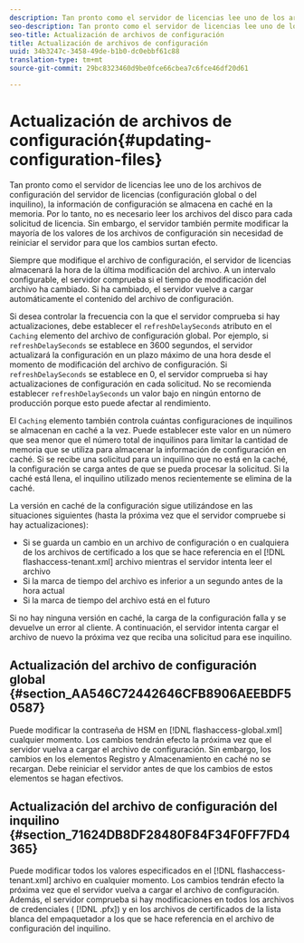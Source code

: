 ```yaml
---
description: Tan pronto como el servidor de licencias lee uno de los archivos de configuración del servidor de licencias (configuración global o del inquilino), la información de configuración se almacena en caché en la memoria. Por lo tanto, no es necesario leer los archivos del disco para cada solicitud de licencia. Sin embargo, el servidor también permite modificar la mayoría de los valores de los archivos de configuración sin necesidad de reiniciar el servidor para que los cambios surtan efecto.
seo-description: Tan pronto como el servidor de licencias lee uno de los archivos de configuración del servidor de licencias (configuración global o del inquilino), la información de configuración se almacena en caché en la memoria. Por lo tanto, no es necesario leer los archivos del disco para cada solicitud de licencia. Sin embargo, el servidor también permite modificar la mayoría de los valores de los archivos de configuración sin necesidad de reiniciar el servidor para que los cambios surtan efecto.
seo-title: Actualización de archivos de configuración
title: Actualización de archivos de configuración
uuid: 34b3247c-3458-49de-b1b0-dc0ebbf61c88
translation-type: tm+mt
source-git-commit: 29bc8323460d9be0fce66cbea7c6fce46df20d61

---
```



# Actualización de archivos de configuración{#updating-configuration-files}

Tan pronto como el servidor de licencias lee uno de los archivos de configuración del servidor de licencias (configuración global o del inquilino), la información de configuración se almacena en caché en la memoria. Por lo tanto, no es necesario leer los archivos del disco para cada solicitud de licencia. Sin embargo, el servidor también permite modificar la mayoría de los valores de los archivos de configuración sin necesidad de reiniciar el servidor para que los cambios surtan efecto.

Siempre que modifique el archivo de configuración, el servidor de licencias almacenará la hora de la última modificación del archivo. A un intervalo configurable, el servidor comprueba si el tiempo de modificación del archivo ha cambiado. Si ha cambiado, el servidor vuelve a cargar automáticamente el contenido del archivo de configuración.

Si desea controlar la frecuencia con la que el servidor comprueba si hay actualizaciones, debe establecer el `refreshDelaySeconds` atributo en el `Caching` elemento del archivo de configuración global. Por ejemplo, si `refreshDelaySeconds` se establece en 3600 segundos, el servidor actualizará la configuración en un plazo máximo de una hora desde el momento de modificación del archivo de configuración. Si `refreshDelaySeconds` se establece en 0, el servidor comprueba si hay actualizaciones de configuración en cada solicitud. No se recomienda establecer `refreshDelaySeconds` un valor bajo en ningún entorno de producción porque esto puede afectar al rendimiento.

El `Caching` elemento también controla cuántas configuraciones de inquilinos se almacenan en caché a la vez. Puede establecer este valor en un número que sea menor que el número total de inquilinos para limitar la cantidad de memoria que se utiliza para almacenar la información de configuración en caché. Si se recibe una solicitud para un inquilino que no está en la caché, la configuración se carga antes de que se pueda procesar la solicitud. Si la caché está llena, el inquilino utilizado menos recientemente se elimina de la caché.

La versión en caché de la configuración sigue utilizándose en las situaciones siguientes (hasta la próxima vez que el servidor compruebe si hay actualizaciones):

* Si se guarda un cambio en un archivo de configuración o en cualquiera de los archivos de certificado a los que se hace referencia en el [!DNL flashaccess-tenant.xml] archivo mientras el servidor intenta leer el archivo
* Si la marca de tiempo del archivo es inferior a un segundo antes de la hora actual
* Si la marca de tiempo del archivo está en el futuro

Si no hay ninguna versión en caché, la carga de la configuración falla y se devuelve un error al cliente. A continuación, el servidor intenta cargar el archivo de nuevo la próxima vez que reciba una solicitud para ese inquilino.

## Actualización del archivo de configuración global {#section_AA546C72442646CFB8906AEEBDF50587}

Puede modificar la contraseña de HSM en [!DNL flashaccess-global.xml] cualquier momento. Los cambios tendrán efecto la próxima vez que el servidor vuelva a cargar el archivo de configuración. Sin embargo, los cambios en los elementos Registro y Almacenamiento en caché no se recargan. Debe reiniciar el servidor antes de que los cambios de estos elementos se hagan efectivos.

## Actualización del archivo de configuración del inquilino {#section_71624DB8DF28480F84F34F0FF7FD4365}

Puede modificar todos los valores especificados en el [!DNL flashaccess-tenant.xml] archivo en cualquier momento. Los cambios tendrán efecto la próxima vez que el servidor vuelva a cargar el archivo de configuración. Además, el servidor comprueba si hay modificaciones en todos los archivos de credenciales ( [!DNL .pfx]) y en los archivos de certificados de la lista blanca del empaquetador a los que se hace referencia en el archivo de configuración del inquilino.
